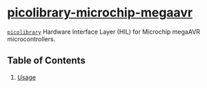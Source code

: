 # [picolibrary-microchip-megaavr](https://github.com/apcountryman/picolibrary-microchip-megaavr)
[`picolibrary`](https://github.com/apcountryman/picolibrary) Hardware Interface Layer
(HIL) for Microchip megaAVR microcontrollers.

## Table of Contents
1. [Usage](usage.md)
